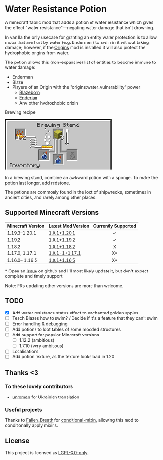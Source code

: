 # Water Resistance Potion

A minecraft fabric mod that adds a potion of water resistance which gives the effect "water resistance"—negating water damage that isn't drowning.

In vanilla the only usecase for granting an entity water protection is to allow mobs that are hurt by water \(e.g. Endermen\) to swim in it without taking damage; however, if the [Origins](https://modrinth.com/mod/origins) mod is installed it will also protect the hydrophobic origins from water.

The potion allows this \(non-expansive\) list of entities to become immune to water damage:

* Enderman
* Blaze
* Players of an Origin with the "origins:water_vulnerability" power
  * [Blazeborn](https://origins.readthedocs.io/en/latest/misc/base_contents/origins/blazeborn/)
  * [Enderian](https://origins.readthedocs.io/en/latest/misc/base_contents/origins/enderian/)
  * Any other hydrophobic origin

Brewing recipe:

![](docs/BrewingRecipe.png)

In a brewing stand, combine an awkward potion with a sponge. To make the potion last longer, add redstone.

The potions are commonly found in the loot of shipwrecks, sometimes in ancient cities, and rarely among other places.

## Supported Minecraft Versions

| Minecraft Version | Latest Mod Version                                                                        | Currently Supported |
|-------------------|-------------------------------------------------------------------------------------------|:-------------------:|
| 1.19.3–1.20.1     | [1.0.1+1.20.1](https://modrinth.com/mod/water-resistance-potion/version/1.1.0+1.20.1)     |          ✓          |
| 1.19.2            | [1.0.1+1.19.2](https://modrinth.com/mod/water-resistance-potion/version/1.1.0+1.19.2)     |          ✓          |
| 1.18.2            | [1.0.1+1.18.2](https://modrinth.com/mod/water-resistance-potion/version/1.0.1+1.18.2)     |          X          |
| 1.17.0, 1.17.1    | [1.0.1-1+1.17.1](https://modrinth.com/mod/water-resistance-potion/version/1.0.1-1+1.17.1) |         X\*         |
| 1.16.0– 1.16.5    | [1.0.1+1.16.5](https://modrinth.com/mod/water-resistance-potion/version/1.0.1+1.16.5)     |         X\*         |

\* Open an [issue](https://github.com/Alliegaytor/water-resistance-potion/issues/new) on github and I'll most likely update it, but don't expect complete and timely support

Note: PRs updating other versions are more than welcome.

## TODO
- [x] Add water resistance status effect to enchanted golden apples
- [ ] Teach Blazes how to swim? / Decide if it's a feature that they can't swim
- [ ] Error handling & debugging
- [ ] Add potions to loot tables of some modded structures
- [ ] Add support for popular Minecraft versions
  - [ ] 1.12.2 (ambitious)
  - [ ] 1.7.10 (very ambitious)
- [ ] Localisations
- [ ] Add potion texture, as the texture looks bad in 1.20

## Thanks <3
### To these lovely contributors
* [unroman](https://github.com/unroman) for Ukrainian translation

### Useful projects
Thanks to [Fallen_Breath](https://github.com/Fallen-Breath) for [conditional-mixin](https://github.com/Fallen-Breath/conditional-mixin/tree/master), allowing this mod to conditionally apply mixins.

## License
This project is licensed as [LGPL-3.0-only](./LICENSE).